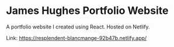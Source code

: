 # James Hughes Portfolio Website

A portfolio website I created using React.
Hosted on Netlify.

Link:
https://resplendent-blancmange-92b47b.netlify.app/

